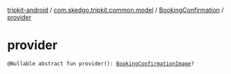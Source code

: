 [tripkit-android](../../index.md) / [com.skedgo.tripkit.common.model](../index.md) / [BookingConfirmation](index.md) / [provider](./provider.md)

# provider

`@Nullable abstract fun provider(): `[`BookingConfirmationImage`](../-booking-confirmation-image/index.md)`?`